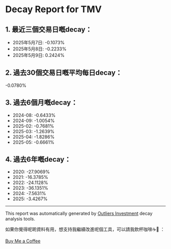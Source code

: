 # Decay Report for TMV

## 1. 最近三個交易日嘅decay：

- 2025年5月7日: -0.1073%
- 2025年5月8日: -0.2233%
- 2025年5月9日: 0.2424%

## 2. 過去30個交易日嘅平均每日decay：
-0.0780%

## 3. 過去6個月嘅decay：

- 2024-08: -0.6433%
- 2024-09: -1.0054%
- 2025-02: -0.7681%
- 2025-03: -1.2639%
- 2025-04: -1.8286%
- 2025-05: -0.6661%

## 4. 過去6年嘅decay：

- 2020: -27.9069%
- 2021: -16.3785%
- 2022: -24.1128%
- 2023: -36.1351%
- 2024: -7.5631%
- 2025: -3.4267%
---

This report was automatically generated by [Outliers Investment](https://outliersecon.github.io/Outliers-Investment/) decay analysis tools.

如果你覺得呢啲資料有用，想支持我繼續改進呢個工具，可以請我飲杯咖啡☕🙏 ：

[Buy Me a Coffee](https://buymeacoffee.com/outliersecon)